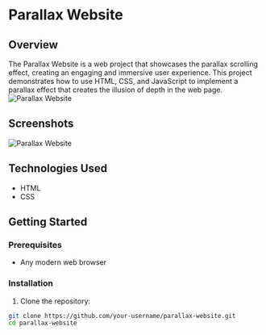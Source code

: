 # Parallax Website

## Overview
The Parallax Website is a web project that showcases the parallax scrolling effect, creating an engaging and immersive user experience. This project demonstrates how to use HTML, CSS, and JavaScript to implement a parallax effect that creates the illusion of depth in the web page.
![Parallax Website](./assets2/image_1.png?raw=true "Parallax Website")

## Screenshots

![Parallax Website](./assets2/image_2.png?raw=true "Parallax Website")

## Technologies Used

- HTML
- CSS

## Getting Started

### Prerequisites

- Any modern web browser

### Installation

1. Clone the repository:

```bash
git clone https://github.com/your-username/parallax-website.git
cd parallax-website
